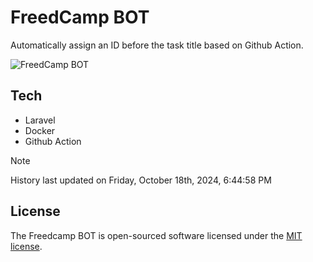 # FreedCamp BOT

Automatically assign an ID before the task title based on Github Action.

![FreedCamp BOT](https://repository-images.githubusercontent.com/737932867/7d34798b-2680-471c-b089-a78a718d3d6a)

## Tech

- Laravel
- Docker
- Github Action

> [!NOTE]  
> History last updated on Friday, October 18th, 2024, 6:44:58 PM

## License

The Freedcamp BOT is open-sourced software licensed under the [MIT license](https://opensource.org/licenses/MIT).
